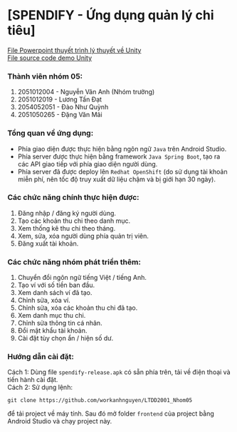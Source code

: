 # [SPENDIFY - Ứng dụng quản lý chi tiêu]

[File Powerpoint thuyết trình lý thuyết về Unity](https://docs.google.com/presentation/d/1UUyWsMAs5fLb2D5b0yy8Mn1Rzwoj9ItZ/edit?usp=sharing&ouid=105580800192484285399&rtpof=true&sd=true)  
[File source code demo Unity](https://drive.google.com/file/d/16vFJj-8d03AWuxB5CLFMipxQZ7gQpnAd/view?usp=drive_link)

### Thành viên nhóm 05:
1. 2051012004 - Nguyễn Vân Anh (Nhóm trưởng)  
2. 2051012019 - Lương Tấn Đạt  
3. 2054052051 - Đào Như Quỳnh  
4. 2051050265 - Đặng Văn Mãi

### Tổng quan về ứng dụng:
* Phía giao diện được thực hiện bằng ngôn ngữ `Java` trên Android Studio.
* Phía server được thực hiện bằng framework `Java Spring Boot`, tạo ra các API giao tiếp với phía giao diện người dùng.
* Phía server đã được deploy lên `Redhat OpenShift` (do sử dụng tài khoản miễn phí, nên tốc độ truy xuất dữ liệu chậm và bị giới hạn 30 ngày).

### Các chức năng chính thực hiện được:
1. Đăng nhập / đăng ký người dùng.
2. Tạo các khoản thu chi theo danh mục.
3. Xem thống kê thu chi theo tháng.
4. Xem, sửa, xóa người dùng phía quản trị viên.
5. Đăng xuất tài khoản.

### Các chức năng nhóm phát triển thêm:
1. Chuyển đổi ngôn ngữ tiếng Việt / tiếng Anh.
2. Tạo ví với số tiền ban đầu.
3. Xem danh sách ví đã tạo.
4. Chỉnh sửa, xóa ví.
5. Chỉnh sửa, xóa các khoản thu chi đã tạo.
6. Xem danh mục thu chi.
7. Chỉnh sửa thông tin cá nhân.
8. Đổi mật khẩu tài khoản.
9. Cài đặt tùy chọn ẩn / hiện số dư.

### Hướng dẫn cài đặt:
Cách 1: Dùng file `spendify-release.apk` có sẵn phía trên, tải về điện thoại và tiến hành cài đặt.  
Cách 2: Sử dụng lệnh:

	git clone https://github.com/workanhnguyen/LTDD2001_Nhom05

để tải project về máy tính. Sau đó mở folder `frontend` của project bằng Android Studio và chạy project này.
